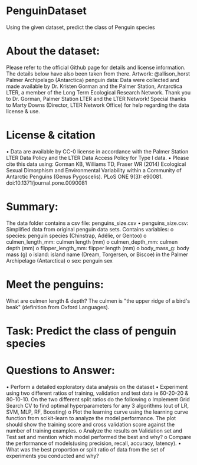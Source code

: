 # PenguinDataset
Using the given dataset, predict the class of Penguin species

# About the dataset:
Please refer to the official Github page for details and license information. The details below have also been 
taken from there.
Artwork: @allison_horst
Palmer Archipelago (Antarctica) penguin data: Data were collected and made available by Dr. Kristen 
Gorman and the Palmer Station, Antarctica LTER, a member of the Long Term Ecological Research Network. 
Thank you to Dr. Gorman, Palmer Station LTER and the LTER Network! Special thanks to Marty Downs 
(Director, LTER Network Office) for help regarding the data license & use.

# License & citation
• Data are available by CC-0 license in accordance with the Palmer Station LTER Data Policy and the 
LTER Data Access Policy for Type I data.
• Please cite this data using: Gorman KB, Williams TD, Fraser WR (2014) Ecological Sexual Dimorphism 
and Environmental Variability within a Community of Antarctic Penguins (Genus Pygoscelis). PLoS 
ONE 9(3): e90081. doi:10.1371/journal.pone.0090081

# Summary:
The data folder contains a csv file: penguins_size.csv 
• penguins_size.csv: Simplified data from original penguin data sets. Contains variables:
o species: penguin species (Chinstrap, Adélie, or Gentoo)
o culmen_length_mm: culmen length (mm) 
o culmen_depth_mm: culmen depth (mm) 
o flipper_length_mm: flipper length (mm)
o body_mass_g: body mass (g) 
o island: island name (Dream, Torgersen, or Biscoe) in the Palmer Archipelago (Antarctica)
o sex: penguin sex

# Meet the penguins:
What are culmen length & depth? 
The culmen is "the upper ridge of a bird's beak" (definition from Oxford Languages). 

# Task: Predict the class of penguin species

# Questions to Answer:
• Perform a detailed exploratory data analysis on the dataset
• Experiment using two different ratios of training, validation and test data ie 60-20-20 & 80-10-10. On 
the two different split ratios do the following
o Implement Grid Search CV to find optimal hyperparameters for any 3 algorithms (out of LR, 
SVM, MLP, RF, Boosting)
o Plot the learning curve using the learning curve function from scikit-learn to analyze the 
model performance. The plot should show the training score and cross validation score
against the number of training examples. 
o Analyze the results on Validation set and Test set and mention which model performed the 
best and why?
o Compare the performance of models(using precision, recall, accuracy, latency). 
• What was the best proportion or split ratio of data from the set of experiments you conducted and 
why?

